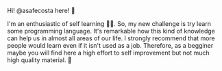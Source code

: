 Hi! @asafecosta here! 🤝

I'm an enthusiastic of self learning 👨‍🎓. So, my new challenge is try learn some programming language. 
It's remarkable how this kind of knowledge can help us in almost all areas of our life. 
I strongly recommend that more people would learn even if it isn't used as a job. 
Therefore, as a begginer maybe you will find here a high effort to self improvement but not much high quality material.
🙂
